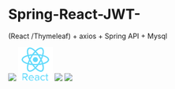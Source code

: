 # Spring-React-JWT-
(React /Thymeleaf) + axios + Spring API + Mysql    

<img src="https://camo.githubusercontent.com/4545b55c7771bbd175235c80b518dcbbf2f6ee0b984a51ad9363cba8cb70e67c/68747470733a2f2f7777772e766563746f726c6f676f2e7a6f6e652f6c6f676f732f737072696e67696f2f737072696e67696f2d69636f6e2e737667">

<img src="https://raw.githubusercontent.com/devicons/devicon/master/icons/react/react-original-wordmark.svg" width="70" >
<img src="https://th.bing.com/th/id/OIP.Z_Hy_jgKtu0HFGhNMxGTKwHaBg?w=341&h=70&c=7&r=0&o=5&pid=1.7">
<img src="https://th.bing.com/th?id=OIF.u5pQeCf7jkWq6qX3%2bPJIBw&w=338&h=122&c=7&r=0&o=5&pid=1.7">
